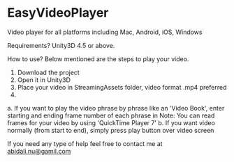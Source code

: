 # EasyVideoPlayer
Video player for all platforms including Mac, Android, iOS, Windows 

Requirements?
Unity3D 4.5 or above.

How to use?
Below mentioned are the steps to play your video.
1. Download the project
2. Open it in Unity3D 
3. Place your video in StreamingAssets folder, video format .mp4 preferred
4. 
 a. If you want to play the video phrase by phrase like an 'Video Book', enter starting and ending frame number of each phrase in 
     Note: You can read frames for your video by using 'QuickTime Player 7'
 b. If you want video normally (from start to end), simply press play button over video screen 


If you need any type of help feel free to contact me at abidali.nu@gamil.com

